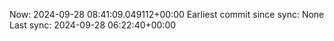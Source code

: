 Now: 2024-09-28 08:41:09.049112+00:00 Earliest commit since sync: None Last sync: 2024-09-28 06:22:40+00:00
